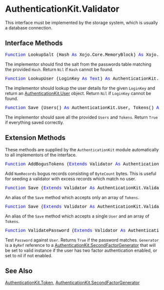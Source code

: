 # AuthenticationKit.Validator

This interface must be implemented by the storage system, which is usually a database connection.

## Interface Methods

<pre id="method.lookupsalt"><span style="font-family: 'source-code-pro', 'menlo', 'courier', monospace; color: #000000;"><span style="color: #0000FF;">Function</span> LookupSalt (Hash <span style="color: #0000FF;">As</span> Xojo.Core.MemoryBlock) <span style="color: #0000FF;">As</span> Xojo.Core.MemoryBlock</span></pre>
The implementor should find the salt from the passwords table matching the provided `Hash`. Return `Nil` if `Hash` cannot be found.

<pre id="method.lookupuser"><span style="font-family: 'source-code-pro', 'menlo', 'courier', monospace; color: #000000;"><span style="color: #0000FF;">Function</span> LookupUser (LoginKey <span style="color: #0000FF;">As</span> <span style="color: #0000FF;">Text</span>) <span style="color: #0000FF;">As</span> AuthenticationKit.User</span></pre>
The implementor should lookup the user details for the given `LoginKey` and return an [AuthenticationKit.User](AuthenticationKit.User.md) object. Return `Nil` if `LoginKey` cannot be found.

<pre id="method.save"><span style="font-family: 'source-code-pro', 'menlo', 'courier', monospace; color: #000000;"><span style="color: #0000FF;">Function</span> Save (Users() <span style="color: #0000FF;">As</span> AuthenticationKit.User, Tokens() <span style="color: #0000FF;">As</span> AuthenticationKit.Token) <span style="color: #0000FF;">As</span> <span style="color: #0000FF;">Boolean</span></span></pre>
The implementor should save all the provided `Users` and `Tokens`. Return `True` if everything saved correctly.

## Extension Methods

These methods are supplied by the `AuthenticationKit` module automatically to all implementors of the interface.

<pre id="method.addbogustokens"><span style="font-family: 'source-code-pro', 'menlo', 'courier', monospace; color: #000000;"><span style="color: #0000FF;">Function</span> AddBogusTokens (<span style="color: #0000FF;">Extends</span> Validator <span style="color: #0000FF;">As</span> AuthenticationKit.Validator, NumRecords <span style="color: #0000FF;">As</span> UInteger, ByteCount <span style="color: #0000FF;">As</span> UInteger) <span style="color: #0000FF;">As</span> <span style="color: #0000FF;">Boolean</span></span></pre>
Add `NumRecords` bogus records consisting of `ByteCount` bytes. This is useful for seeding a validator with excess records which match no user.

<pre><span style="font-family: 'source-code-pro', 'menlo', 'courier', monospace; color: #000000;"><span style="color: #0000FF;">Function</span> Save (<span style="color: #0000FF;">Extends</span> Validator <span style="color: #0000FF;">As</span> AuthenticationKit.Validator, Tokens() <span style="color: #0000FF;">As</span> AuthenticationKit.Token) <span style="color: #0000FF;">As</span> <span style="color: #0000FF;">Boolean</span></span></pre>
An alias of the `Save` method which accepts only an array of `Tokens`.

<pre><span style="font-family: 'source-code-pro', 'menlo', 'courier', monospace; color: #000000;"><span style="color: #0000FF;">Function</span> Save (<span style="color: #0000FF;">Extends</span> Validator <span style="color: #0000FF;">As</span> AuthenticationKit.Validator, User <span style="color: #0000FF;">As</span> AuthenticationKit.User, Tokens() <span style="color: #0000FF;">As</span> AuthenticationKit.Token) <span style="color: #0000FF;">As</span> <span style="color: #0000FF;">Boolean</span></span></pre>
An alias of the `Save` method which accepts a single `User` and an array of `Tokens`.

<pre id="validatepassword"><span style="font-family: 'source-code-pro', 'menlo', 'courier', monospace; color: #000000;"><span style="color: #0000FF;">Function</span> ValidatePassword (<span style="color: #0000FF;">Extends</span> Validator <span style="color: #0000FF;">As</span> AuthenticationKit.Validator, User <span style="color: #0000FF;">As</span> AuthenticationKit.User, Password <span style="color: #0000FF;">As</span> <span style="color: #0000FF;">Text</span>, <span style="color: #0000FF;">ByRef</span> Generator <span style="color: #0000FF;">As</span> AuthenticationKit.SecondFactorGenerator) <span style="color: #0000FF;">As</span> <span style="color: #0000FF;">Boolean</span></span></pre>
Test `Password` against `User`. Returns `True` if the password matches. `Generator` is a `ByRef` reference to a [AuthenticationKit.SecondFactorGenerator](AuthenticationKit.SecondFactorGenerator.md) that will be set to valid instance if the user has two factor authentication enabled, or set to nil if not enabled.

## See Also

[AuthenticationKit.Token](AuthenticationKit.Token.md), [AuthenticationKit.SecondFactorGenerator](AuthenticationKit.SecondFactorGenerator.md)